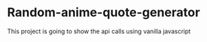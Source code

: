 # Random-anime-quote-generator
 This project is going to show the api calls using vanilla javascript
